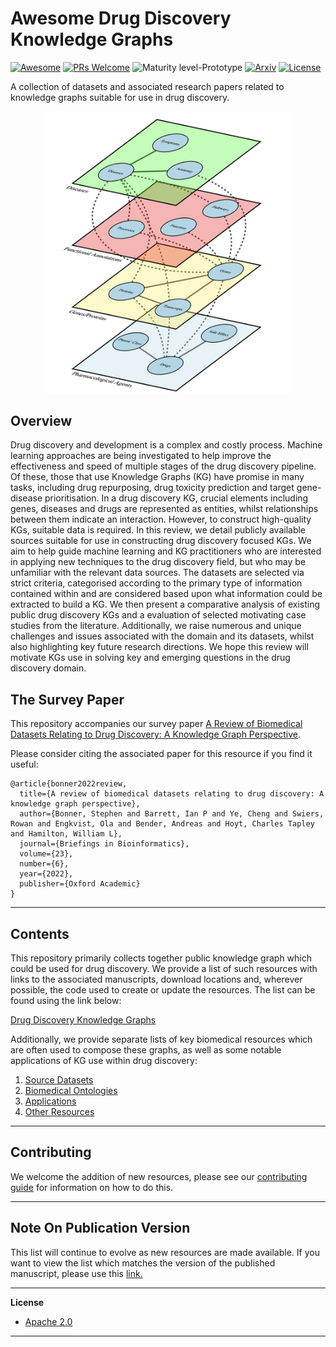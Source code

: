 # Awesome Drug Discovery Knowledge Graphs

[![Awesome](https://cdn.rawgit.com/sindresorhus/awesome/d7305f38d29fed78fa85652e3a63e154dd8e8829/media/badge.svg)](https://github.com/sindresorhus/awesome)
[![PRs Welcome](https://img.shields.io/badge/PRs-welcome-brightgreen.svg?style=flat-square)](http://makeapullrequest.com)
![Maturity level-Prototype](https://img.shields.io/badge/Maturity%20Level-Prototype-red)
[![Arxiv](https://img.shields.io/badge/ArXiv-2102.10062-orange.svg)](https://arxiv.org/abs/2102.10062)
[![License](https://img.shields.io/badge/License-Apache_2.0-blue.svg)](https://opensource.org/licenses/Apache-2.0)

A collection of datasets and associated research papers related to knowledge graphs suitable for use in drug discovery.

<p align="center">
  <img width="400" src="https://github.com/AstraZeneca/awesome-drug-discovery-knowledge-graphs/raw/master/kg-drug-discovery.png">
</p>

## Overview

Drug discovery and development is a complex and costly process. Machine learning approaches are being investigated to help improve the effectiveness and speed of multiple stages of the drug discovery pipeline. Of these, those that use Knowledge Graphs (KG) have promise in many tasks, including drug repurposing, drug toxicity prediction and target gene-disease prioritisation. In a drug discovery KG, crucial elements including genes, diseases and drugs are represented as entities, whilst relationships between them indicate an interaction. However, to construct high-quality KGs, suitable data is required. In this review, we detail publicly available sources suitable for use in constructing drug discovery focused KGs. We aim to help guide machine learning and KG practitioners who are interested in applying new techniques to the drug discovery field, but who may be unfamiliar with the relevant data sources. The datasets are selected via strict criteria, categorised according to the primary type of information contained within and are considered based upon what information could be extracted to build a KG. We then present a comparative analysis of existing public drug discovery KGs and a evaluation of selected motivating case studies from the literature. Additionally, we raise numerous and unique challenges and issues associated with the domain and its datasets, whilst also highlighting key future research directions. We hope this review will motivate KGs use in solving key and emerging questions in the drug discovery domain.

## The Survey Paper

This repository accompanies our survey paper [A Review of Biomedical Datasets Relating to Drug Discovery: A Knowledge Graph Perspective](https://arxiv.org/abs/2102.10062).

Please consider citing the associated paper for this resource if you find it useful:

```
@article{bonner2022review,
  title={A review of biomedical datasets relating to drug discovery: A knowledge graph perspective},
  author={Bonner, Stephen and Barrett, Ian P and Ye, Cheng and Swiers, Rowan and Engkvist, Ola and Bender, Andreas and Hoyt, Charles Tapley and Hamilton, William L},
  journal={Briefings in Bioinformatics},
  volume={23},
  number={6},
  year={2022},
  publisher={Oxford Academic}
}
```

-----------------------------------------------------------------

## Contents

This repository primarily collects together public knowledge graph which could be used for drug discovery. We provide a list of such resources with links to the associated manuscripts, download locations and, wherever possible, the code used to create or update the resources. The list can be found using the link below:

[Drug Discovery Knowledge Graphs](https://github.com/AstraZeneca/awesome-drug-discovery-knowledge-graphs/blob/master/chapters/drug_discovery_kgs.md)


Additionally, we provide separate lists of key biomedical resources which are often used to compose these graphs, as well as some notable applications of KG use within drug discovery: 

1. [Source Datasets](https://github.com/AstraZeneca/awesome-drug-discovery-knowledge-graphs/blob/master/chapters/source_datasets.md)
2. [Biomedical Ontologies](https://github.com/AstraZeneca/awesome-drug-discovery-knowledge-graphs/blob/master/chapters/ontologies.md)
3. [Applications](https://github.com/AstraZeneca/awesome-drug-discovery-knowledge-graphs/blob/master/chapters/applications.md)
4. [Other Resources](https://github.com/AstraZeneca/awesome-drug-discovery-knowledge-graphs/blob/master/chapters/other_resources.md)

-----------------------------------------------------------------

## Contributing

We welcome the addition of new resources, please see our [contributing guide](https://github.com/AstraZeneca/awesome-drug-discovery-knowledge-graphs/blob/master/CONTRIBUTING.MD) for information on how to do this.

-----------------------------------------------------------------

## Note On Publication Version  

This list will continue to evolve as new resources are made available. If you want to view the list which matches the version of the published manuscript, please use this [link.](https://github.com/AstraZeneca/awesome-drug-discovery-knowledge-graphs/releases/tag/v1.0.0)

--------------------------------------------------------------------------------

**License**

- [Apache 2.0](https://github.com/AstraZeneca/awesome-drug-discovery-knowledge-graphs/blob/master/LICENSE)
--------------------------------------------------------------------------------
